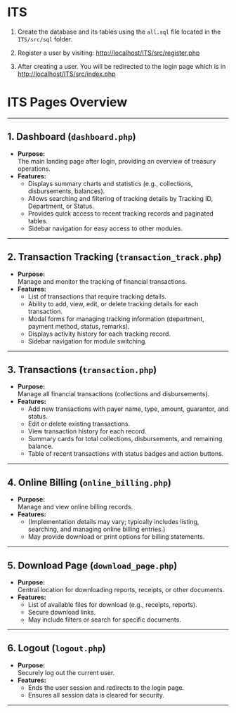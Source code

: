 # ITS

1. Create the database and its tables using the `all.sql` file located in the `ITS/src/sql` folder.

2. Register a user by visiting: [http://localhost/ITS/src/register.php](http://localhost/ITS/src/register.php)

3. After creating a user. You will be redirected to the login page which is in [http://localhost/ITS/src/index.php](http://localhost/ITS/src/index.php)

# ITS Pages Overview

---

## 1. Dashboard (`dashboard.php`)

- **Purpose:**  
  The main landing page after login, providing an overview of treasury operations.
- **Features:**  
  - Displays summary charts and statistics (e.g., collections, disbursements, balances).
  - Allows searching and filtering of tracking details by Tracking ID, Department, or Status.
  - Provides quick access to recent tracking records and paginated tables.
  - Sidebar navigation for easy access to other modules.

---

## 2. Transaction Tracking (`transaction_track.php`)

- **Purpose:**  
  Manage and monitor the tracking of financial transactions.
- **Features:**  
  - List of transactions that require tracking details.
  - Ability to add, view, edit, or delete tracking details for each transaction.
  - Modal forms for managing tracking information (department, payment method, status, remarks).
  - Displays activity history for each tracking record.
  - Sidebar navigation for module switching.

---

## 3. Transactions (`transaction.php`)

- **Purpose:**  
  Manage all financial transactions (collections and disbursements).
- **Features:**  
  - Add new transactions with payer name, type, amount, guarantor, and status.
  - Edit or delete existing transactions.
  - View transaction history for each record.
  - Summary cards for total collections, disbursements, and remaining balance.
  - Table of recent transactions with status badges and action buttons.

---

## 4. Online Billing (`online_billing.php`)

- **Purpose:**  
  Manage and view online billing records.
- **Features:**  
  - (Implementation details may vary; typically includes listing, searching, and managing online billing entries.)
  - May provide download or print options for billing statements.

---

## 5. Download Page (`download_page.php`)

- **Purpose:**  
  Central location for downloading reports, receipts, or other documents.
- **Features:**  
  - List of available files for download (e.g., receipts, reports).
  - Secure download links.
  - May include filters or search for specific documents.

---

## 6. Logout (`logout.php`)

- **Purpose:**  
  Securely log out the current user.
- **Features:**  
  - Ends the user session and redirects to the login page.
  - Ensures all session data is cleared for security.

---
